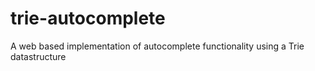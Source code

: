 # trie-autocomplete
A web based implementation of autocomplete functionality using a Trie datastructure
